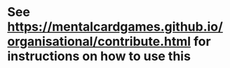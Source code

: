 # See https://mentalcardgames.github.io/organisational/contribute.html for instructions on how to use this
